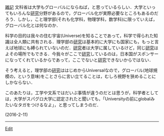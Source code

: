 ---
---
[雑記](/雑記)
文科省は大学もグローバルにならねば，と思っているらしい．大学といってもいろんな[研究](/研究)分野があるので，グローバル化が実際必要なところもあるのだろう．しかし，こと理学部(それも化学科，物理学科，数学科)に限っていえば，グローバル化とは何なのか．

科学の目的は我々の住む宇宙(Universe)を知ることであって，科学で得られた知識は全人類に共有される．理学部の[研究](/研究)は基本的に大学にも国家にも，もっと言えば地球にも縛られていないのだ．[研究](/研究)者は大学に属しているけど，同じ[研究](/研究)はよその場所でもできる．今我々がここで[研究](/研究)しているのは，日本国がスポンサーになってくれているからであって，ここでないと[研究](/研究)できないからではない．

そう考えると，理学部の[研究](/研究)ははじめからUniversalなので，グローバル(地球規模の，という意味)をことさらに言い立てることは，むしろ視野を狭めることにしかならない．

このあたりは，工学や文系ではだいぶ事情が違うのだとは思うが，科学者としては，大学がスパグロ大学に認定されたと聞いても，「Universityの前にglobalみたいなタガをつけるなよ」，と思ってしまうのだ．

(2016-2-11)

----
[Edit](https://github.com/vitroid/vitroid.github.io/edit/master/MD/グローバルな理学部?.md)
